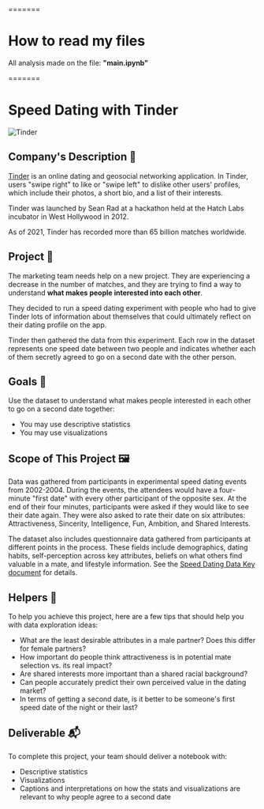 =======

# How to read my files

All analysis made on the file: **"main.ipynb"**


=======


# Speed Dating with Tinder

![Tinder](https://full-stack-assets.s3.eu-west-3.amazonaws.com/M03-EDA/Tinder-Symbole.png)

## Company's Description 📇

[Tinder](https://tinder.com/) is an online dating and geosocial networking application. In Tinder, users "swipe right" to like or "swipe left" to dislike other users' profiles, which include their photos, a short bio, and a list of their interests.

Tinder was launched by Sean Rad at a hackathon held at the Hatch Labs incubator in West Hollywood in 2012.

As of 2021, Tinder has recorded more than 65 billion matches worldwide.

## Project 🚧

The marketing team needs help on a new project. They are experiencing a decrease in the number of matches, and they are trying to find a way to understand **what makes people interested into each other**.

They decided to run a speed dating experiment with people who had to give Tinder lots of information about themselves that could ultimately reflect on their dating profile on the app.

Tinder then gathered the data from this experiment. Each row in the dataset represents one speed date between two people and indicates whether each of them secretly agreed to go on a second date with the other person.

## Goals 🎯

Use the dataset to understand what makes people interested in each other to go on a second date together:
* You may use descriptive statistics
* You may use visualizations

## Scope of This Project 🖼️

Data was gathered from participants in experimental speed dating events from 2002-2004. During the events, the attendees would have a four-minute "first date" with every other participant of the opposite sex. At the end of their four minutes, participants were asked if they would like to see their date again. They were also asked to rate their date on six attributes: Attractiveness, Sincerity, Intelligence, Fun, Ambition, and Shared Interests.

The dataset also includes questionnaire data gathered from participants at different points in the process. These fields include demographics, dating habits, self-perception across key attributes, beliefs on what others find valuable in a mate, and lifestyle information. See the [Speed Dating Data Key document](https://full-stack-assets.s3.eu-west-3.amazonaws.com/M03-EDA/Speed+Dating+Data+Key.doc) for details.

## Helpers 🦮

To help you achieve this project, here are a few tips that should help you with data exploration ideas:

* What are the least desirable attributes in a male partner? Does this differ for female partners?
* How important do people think attractiveness is in potential mate selection vs. its real impact?
* Are shared interests more important than a shared racial background?
* Can people accurately predict their own perceived value in the dating market?
* In terms of getting a second date, is it better to be someone's first speed date of the night or their last?

## Deliverable 📬

To complete this project, your team should deliver a notebook with:
* Descriptive statistics
* Visualizations
* Captions and interpretations on how the stats and visualizations are relevant to why people agree to a second date
